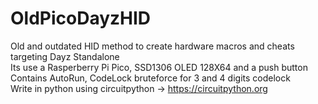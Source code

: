 # OldPicoDayzHID
Old and outdated HID method to create hardware macros and cheats targeting Dayz Standalone</br>
Its use a Rasperberry Pi Pico, SSD1306 OLED 128X64 and a push button</br>
Contains AutoRun, CodeLock bruteforce for 3 and 4 digits codelock</br>
Write in python using circuitpython -> https://circuitpython.org
